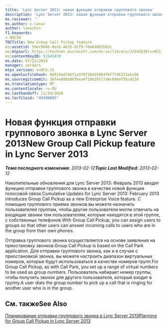 ```yaml
---
title: 'Lync Server 2013: новая функция отправки группового звонка'
description: 'Lync Server 2013: новая функция отправки группового звонка.'
ms.reviewer: ''
ms.author: v-lanac
author: lanachin
f1.keywords:
- NOCSH
TOCTitle: New Group Call Pickup feature
ms:assetid: 59ec90d6-0ec6-4635-91f9-78a6dd02b93c
ms:mtpsurl: https://technet.microsoft.com/en-us/library/JJ945630(v=OCS.15)
ms:contentKeyID: 51541478
ms.date: 07/23/2014
manager: serdars
mtps_version: v=OCS.15
ms.openlocfilehash: 0b919ad746f1a3f0726d15904f6f77d6221ebc86
ms.sourcegitcommit: 36fee89bb887bea4f18b19f17a8c69daf5bc423d
ms.translationtype: MT
ms.contentlocale: ru-RU
ms.lasthandoff: 11/24/2020
ms.locfileid: "49399685"
---
```

# <a name="new-group-call-pickup-feature-in-lync-server-2013"></a><span data-ttu-id="4067b-103">Новая функция отправки группового звонка в Lync Server 2013</span><span class="sxs-lookup"><span data-stu-id="4067b-103">New Group Call Pickup feature in Lync Server 2013</span></span>

<div data-xmlns="http://www.w3.org/1999/xhtml">

<div class="topic" data-xmlns="http://www.w3.org/1999/xhtml" data-msxsl="urn:schemas-microsoft-com:xslt" data-cs="https://msdn.microsoft.com/">

<div data-asp="https://msdn2.microsoft.com/asp">



</div>

<div id="mainSection">

<div id="mainBody"><span data-ttu-id="4067b-104">

<span> </span></span><span class="sxs-lookup"><span data-stu-id="4067b-104">

<span> </span></span></span>

<span data-ttu-id="4067b-105">_**Тема последнего изменения:** 2013-02-12_</span><span class="sxs-lookup"><span data-stu-id="4067b-105">_**Topic Last Modified:** 2013-02-12_</span></span>

<span data-ttu-id="4067b-106">Накопительные обновления для Lync Server 2013: Февраль 2013 вводит функцию отправки группового звонка в качестве новой функции голосовой связи.</span><span class="sxs-lookup"><span data-stu-id="4067b-106">Cumulative Updates for Lync Server 2013: February 2013 introduces Group Call Pickup as a new Enterprise Voice feature.</span></span> <span data-ttu-id="4067b-107">С помощью группового приема звонков вы можете назначать пользователей группам, чтобы другие пользователи могли отвечать на входящие звонки тем пользователям, которые находятся в этой группе, с собственных телефонов.</span><span class="sxs-lookup"><span data-stu-id="4067b-107">With Group Call Pickup, you can assign users to groups so that other users can answer incoming calls to users who are in the group from their own phones.</span></span>

<span data-ttu-id="4067b-108">Отправка группового звонка осуществляется на основе заявления на приостановку звонков.</span><span class="sxs-lookup"><span data-stu-id="4067b-108">Group Call Pickup is based on the Call Park application.</span></span> <span data-ttu-id="4067b-109">Для отправки группового звонка, как и в случае с приостановкой звонка, вы можете настроить диапазон виртуальных номеров, которые будут использоваться в качестве номеров групп.</span><span class="sxs-lookup"><span data-stu-id="4067b-109">For Group Call Pickup, as with Call Park, you set up a range of virtual numbers to be used as group numbers.</span></span> <span data-ttu-id="4067b-110">Пользователь набирает номер группы, чтобы получить звонок для другого пользователя, который входит в группу.</span><span class="sxs-lookup"><span data-stu-id="4067b-110">A user dials the group number to pick up a call that is ringing for another user who is in the group.</span></span>

<div>

## <a name="see-also"></a><span data-ttu-id="4067b-111">См. также</span><span class="sxs-lookup"><span data-stu-id="4067b-111">See Also</span></span>


[<span data-ttu-id="4067b-112">Планирование отправки группового звонка в Lync Server 2013</span><span class="sxs-lookup"><span data-stu-id="4067b-112">Planning for Group Call Pickup in Lync Server 2013</span></span>](lync-server-2013-planning-for-group-call-pickup.md)  
  

<span data-ttu-id="4067b-113"></div>

</div>

<span> </span>

</div>

</div>

</span><span class="sxs-lookup"><span data-stu-id="4067b-113"></div>

</div>

<span> </span>

</div>

</div>

</span></span></div>

